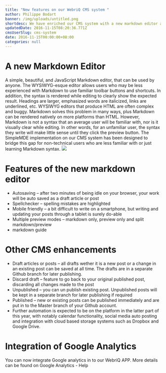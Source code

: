 ```yaml
---
title: "New features on our WebriQ CMS system "
author: Philippe Bodart
banner: /img/uploads/untitled.png
shortdesc: We have enriched our CMS system with a new markdown editor and with features that will make it easy for non-technical people to update and manage a Static website.
updatedDate: 2016-11-15T08:20:36.771Z
cmsUserSlug: cms-system
date: 2016-11-15T00:00:00+08:00
categories: null
---
```


# A new Markdown Editor 

A simple, beautiful, and JavaScript Markdown editor, that can be used by anyone. 
The WYSIWYG-esque editor allows users who may be less experienced with Markdown to use familiar toolbar buttons and shortcuts. In addition, the syntax is rendered while editing to clearly show the expected result. Headings are larger, emphasized words are italicized, links are underlined, etc. 
WYSIWYG editors that produce HTML are often complex and buggy. Markdown solves this problem in many ways, plus Markdown can be rendered natively on more platforms than HTML. However, Markdown is not a syntax that an average user will be familiar with, nor is it visually clear while editing. In other words, for an unfamiliar user, the syntax they write will make little sense until they click the preview button. 
The SimpleMDE implementation on our CMS system has been designed to bridge this gap for non-technical users who are less familiar with or just learning Markdown syntax.
![](http://phpwebfactories.myresponsive.website//uploads/site_phpwebfactories/pages/Untitled.png)
# Features of the new markdown editor

* Autosaving – after two minutes of being idle on your browser, your work will be auto saved as a draft article or post
* Spellchecker – spelling mistakes are highlighted
* Mobile friendly – a bit difficult to write on a smartphone, but writing and updating your posts through a tablet is surely do-able
* Multiple preview modes – markdown only, preview only and split markdown/preview 
* markdown guide 

# Other CMS enhancements
* Draft articles or posts – all drafts wether it is a new post or a change in an existing post can be saved at all time. The drafts are in a separate Github branch for later publishing. 
* Discard draft – feature to go back to your original published post, discarding all changes made to the post
* Unpublished – you can un publish existing post. Unpublished posts will be kept in a separate branch for later publishing if required
* Published – new or existing posts can be published immediately and are put in to the Master branch of your Github account. 
* Further automation is expected to be on the platform in the latter part of this year, with notably calendar functionality, social media auto posting and integration with cloud based storage systems such as Dropbox and Google Drive. 

# Integration of Google Analytics

You can now integrate Google analytics in to our WebriQ APP. More details can be found on Google Analytics - Help
